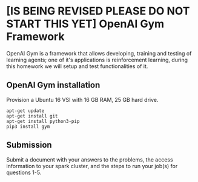 # [IS BEING REVISED PLEASE DO NOT START THIS YET] OpenAI Gym Framework

OpenAI Gym is a framework that allows developing, training and testing of learning agents; one of it's applications is reinforcement learning, during this homework we will setup and test functionalities of it.

## OpenAI Gym installation

Provision a Ubuntu 16 VSI with 16 GB RAM, 25 GB hard drive.

```
apt-get update
apt-get install git
apt-get install python3-pip
pip3 install gym
```

## Submission
Submit a document with your answers to the problems, the access information to your spark cluster, and the steps to run your job(s) for questions 1-5.
